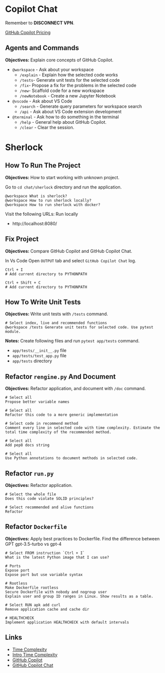 # Copilot Chat

Remember to **DISCONNECT VPN**.

[GitHub Copilot Pricing](https://github.com/features/copilot/plans)

## Agents and Commands

**Objectives:** Explain core concepts of GitHub Copilot.

* `@workspace` - Ask about your workspace
	* `/explain` - Explain how the selected code works
	* `/tests`- Generate unit tests for the selected code
	* `/fix`- Propose a fix for the problems in the selected code
	* `/new`- Scaffold code for a new workspace
	* `/newNotebook` - Create a new Jupyter Notebook
* `@vscode` - Ask about VS Code
	* `/search` - Generate query parameters for workspace search
	* `/api` - Ask about VS Code extension development
* `@terminal` - Ask how to do something in the terminal
	* `/help` - General help about GitHub Copilot.
	* `/clear` - Clear the session.

# Sherlock

## How To Run The Project

**Objectives:** How to start working with unknown project.

Go to `cd chat/sherlock` directory and run the application.

```
@workspace What is sherlock?
@workspace How to run sherlock locally?
@workspace How to run sherlock with docker?
```

Visit the following URLs: Run locally

- http://localhost:8080/

## Fix Project

**Objectives:** Compare GitHub Copilot and GitHub Copilot Chat.

In Vs Code Open `OUTPUT` tab and select `GitHub Copilot Chat` log.

```
Ctrl + I
# Add current directory to PYTHONPATH

Ctrl + Shift + C
# Add current directory to PYTHONPATH
```

## How To Write Unit Tests

**Objectives:** Write unit tests with `/tests` command.

```
# Select index, live and recommended functions
@workspace /tests Generate unit tests for selected code. Use pytest module.
```

**Notes:** Create following files and run `pytest app/tests` command.
- `app/tests/__init__.py` file
- `app/tests/test_app.py` file
- `app/tests` directory

## Refactor `rengine.py` And Document

**Objectives:** Refactor application, and document with `/doc` command.

```
# Select all
Propose better variable names

# Select all
Refactor this code to a more generic implementation

# Select code in recommend method
Comment every line in selected code with time complexity. Estimate the total time complexity of the recommended method.

# Select all
Add pep8 docs string

# Select all
Use Python annotations to document methods in selected code.
```

## Refactor `run.py`

**Objectives:** Refactor application.

```
# Select the whole file
Does this code violate SOLID principles?

# Select recommended and alive functions
Refactor
```

## Refactor `Dockerfile`

**Objectives:** Apply best practices to Dockerfile. Find the difference between GPT gpt-3.5-turbo vs gpt-4

```
# Select FROM instruction `Ctrl + I`
What is the latest Python image that I can use?

# Ports
Expose port
Expose port but use variable syntax

# Rootless
Make Dockerfile rootless
Secure Dockerfile with nobody and nogroup user
Explain user and group ID ranges in Linux. Show results as a table.

# Select RUN apk add curl
Remove application cache and cache dir

# HEALTHCHECK
Implement application HEALTHCHECK with default intervals
```

## Links

- [Time Complexity](https://www.desmos.com/calculator/xpfyjl1lbn)
- [Intro Time Complexity](https://victoria.dev/blog/a-coffee-break-introduction-to-time-complexity-of-algorithms/)
- [GitHub Copilot](https://docs.github.com/en/copilot/configuring-github-copilot/configuring-github-copilot-in-your-environment?tool=vscode)
- [GitHub Copilot Chat](https://learn.microsoft.com/en-us/visualstudio/ide/visual-studio-github-copilot-chat?view=vs-2022)
